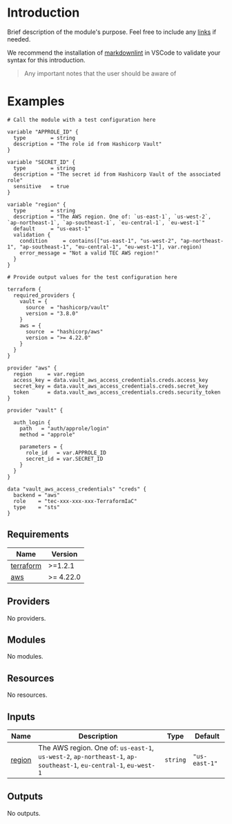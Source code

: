 <!-- BEGIN_TF_DOCS -->

# Introduction

Brief description of the module's purpose. Feel free to include any [links](https://www.ts.com) if needed.

We recommend the installation of [markdownlint](https://test.com/items?itemName=DavidAnson.vscode-markdownlint) in VSCode to validate your syntax for this introduction.

> Any important notes that the user should be aware of

# Examples

```hcl
# Call the module with a test configuration here

variable "APPROLE_ID" {
  type        = string
  description = "The role id from Hashicorp Vault"
}

variable "SECRET_ID" {
  type        = string
  description = "The secret id from Hashicorp Vault of the associated role"
  sensitive   = true
}

variable "region" {
  type        = string
  description = "The AWS region. One of: `us-east-1`, `us-west-2`, `ap-northeast-1`, `ap-southeast-1`, `eu-central-1`, `eu-west-1`"
  default     = "us-east-1"
  validation {
    condition     = contains(["us-east-1", "us-west-2", "ap-northeast-1", "ap-southeast-1", "eu-central-1", "eu-west-1"], var.region)
    error_message = "Not a valid TEC AWS region!"
  }
}

# Provide output values for the test configuration here

terraform {
  required_providers {
    vault = {
      source  = "hashicorp/vault"
      version = "3.8.0"
    }
    aws = {
      source  = "hashicorp/aws"
      version = ">= 4.22.0"
    }
  }
}

provider "aws" {
  region     = var.region
  access_key = data.vault_aws_access_credentials.creds.access_key
  secret_key = data.vault_aws_access_credentials.creds.secret_key
  token      = data.vault_aws_access_credentials.creds.security_token
}

provider "vault" {
  
  auth_login {
    path   = "auth/approle/login"
    method = "approle"

    parameters = {
      role_id   = var.APPROLE_ID
      secret_id = var.SECRET_ID
    }
  }
}

data "vault_aws_access_credentials" "creds" {
  backend = "aws"
  role    = "tec-xxx-xxx-xxx-TerraformIaC"
  type    = "sts"
}
```

## Requirements

| Name | Version |
|------|---------|
| <a name="requirement_terraform"></a> [terraform](#requirement\_terraform) | >=1.2.1 |
| <a name="requirement_aws"></a> [aws](#requirement\_aws) | >= 4.22.0 |

## Providers

No providers.

## Modules

No modules.

## Resources

No resources.

## Inputs

| Name | Description | Type | Default |
|------|-------------|------|---------|
| <a name="input_region"></a> [region](#input\_region) | The AWS region. One of: `us-east-1`, `us-west-2`, `ap-northeast-1`, `ap-southeast-1`, `eu-central-1`, `eu-west-1` | `string` | `"us-east-1"` |

## Outputs

No outputs.


<!-- END_TF_DOCS -->